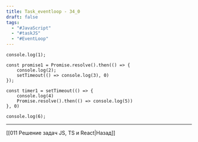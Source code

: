 ```yaml
---
title: Task_eventloop - 34_0
draft: false
tags:
  - "#JavaScript"
  - "#taskJS"
  - "#EventLoop"
---
```

```JS
console.log(1);

const promise1 = Promise.resolve().then(() => {
    console.log(2);
    setTimeout(() => console.log(3), 0)
});

const timer1 = setTimeout(() => {
    console.log(4)
    Promise.resolve().then(() => console.log(5))
}, 0)

console.log(6);
```

___

[[011 Решение задач JS, TS и React|Назад]]